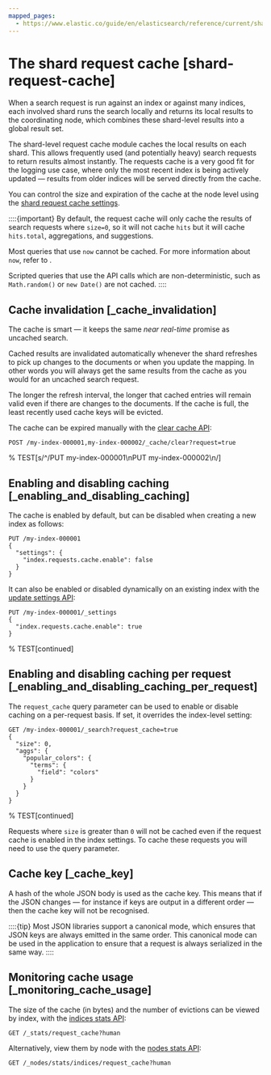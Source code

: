 ```yaml
---
mapped_pages:
  - https://www.elastic.co/guide/en/elasticsearch/reference/current/shard-request-cache.html
---
```

# The shard request cache [shard-request-cache]

When a search request is run against an index or against many indices, each involved shard runs the search locally and returns its local results to the coordinating node, which combines these shard-level results into a global result set.

The shard-level request cache module caches the local results on each shard. This allows frequently used (and potentially heavy) search requests to return results almost instantly. The requests cache is a very good fit for the logging use case, where only the most recent index is being actively updated — results from older indices will be served directly from the cache.

You can control the size and expiration of the cache at the node level using the [shard request cache settings](/reference/elasticsearch/configuration-reference/shard-request-cache-settings.md).

::::{important}
By default, the request cache will only cache the results of search requests where `size=0`, so it will not cache `hits` but it will cache `hits.total`, aggregations, and suggestions.

Most queries that use `now` cannot be cached. For more information about `now`, refer to [](/reference/elasticsearch/rest-apis/common-options.md#date-math).

Scripted queries that use the API calls which are non-deterministic, such as `Math.random()` or `new Date()` are not cached.
::::

## Cache invalidation [_cache_invalidation]

The cache is smart — it keeps the same *near real-time* promise as uncached search.

Cached results are invalidated automatically whenever the shard refreshes to pick up changes to the documents or when you update the mapping. In other words you will always get the same results from the cache as you would for an uncached search request.

The longer the refresh interval, the longer that cached entries will remain valid even if there are changes to the documents. If the cache is full, the least recently used cache keys will be evicted.

The cache can be expired manually with the [clear cache API](https://www.elastic.co/docs/api/doc/elasticsearch/operation/operation-indices-clear-cache):

```console
POST /my-index-000001,my-index-000002/_cache/clear?request=true
```
% TEST[s/^/PUT my-index-000001\nPUT my-index-000002\n/]

## Enabling and disabling caching [_enabling_and_disabling_caching]

The cache is enabled by default, but can be disabled when creating a new index as follows:

```console
PUT /my-index-000001
{
  "settings": {
    "index.requests.cache.enable": false
  }
}
```

It can also be enabled or disabled dynamically on an existing index with the [update settings API](https://www.elastic.co/docs/api/doc/elasticsearch/operation/operation-indices-put-settings):

```console
PUT /my-index-000001/_settings
{
  "index.requests.cache.enable": true
}
```
% TEST[continued]

## Enabling and disabling caching per request [_enabling_and_disabling_caching_per_request]

The `request_cache` query parameter can be used to enable or disable caching on a per-request basis. If set, it overrides the index-level setting:

```console
GET /my-index-000001/_search?request_cache=true
{
  "size": 0,
  "aggs": {
    "popular_colors": {
      "terms": {
        "field": "colors"
      }
    }
  }
}
```
% TEST[continued]

Requests where `size` is greater than `0` will not be cached even if the request cache is enabled in the index settings. To cache these requests you will need to use the query parameter.

## Cache key [_cache_key]

A hash of the whole JSON body is used as the cache key. This means that if the JSON changes — for instance if keys are output in a different order — then the cache key will not be recognised.

::::{tip}
Most JSON libraries support a canonical mode, which ensures that JSON keys are always emitted in the same order. This canonical mode can be used in the application to ensure that a request is always serialized in the same way.
::::

## Monitoring cache usage [_monitoring_cache_usage]

The size of the cache (in bytes) and the number of evictions can be viewed by index, with the [indices stats API](https://www.elastic.co/docs/api/doc/elasticsearch/operation/operation-indices-stats):

```console
GET /_stats/request_cache?human
```

Alternatively, view them by node with the [nodes stats API](https://www.elastic.co/docs/api/doc/elasticsearch/operation/operation-nodes-stats):

```console
GET /_nodes/stats/indices/request_cache?human
```
